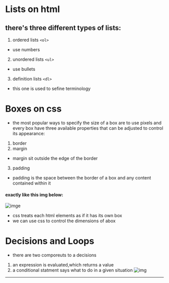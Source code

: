 # Lists on html 
## there's three different types of lists:
1. ordered lists `<ol>`
* use numbers
2. unordered lists `<ul>` 
* use bullets
3. definition lists `<dl>`
* this one is used to sefine terminology
# Boxes on css 
* the most popular ways to specify the size of a box are to use pixels and every box have three available properties that can be adjusted to control its appearance:
1. border
2. margin
* margin sit outside the edge of the border
3. padding
* padding is the space between the border of a box and any content contained within it
#### exactly like this img below:
![imge](https://tutorialehtml.com/assets_tutorials/img/boxmodel.gif)
* css treats each html elements as if it has its own box 
* we can use css to control the dimensions of abox 
# Decisions and Loops
* there are two comporeuts to a decisions 
1. an expression is evaluated,which returns a value 
2. a conditional statment says what to do in a given situation
![img](https://image.slidesharecdn.com/javascriptconditionalstatements-140806034702-phpapp02/95/javascript-conditional-statements-4-638.jpg?cb=1407296892)
<hr />
